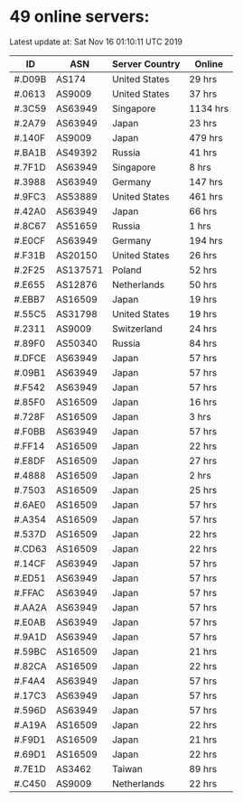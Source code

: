 # 49 online servers:

Latest update at: Sat Nov 16 01:10:11 UTC 2019

| ID | ASN | Server Country | Online |
| -- | --- | -------------- | ------ |
| #.D09B | AS174 | United States | 29 hrs |
| #.0613 | AS9009 | United States | 37 hrs |
| #.3C59 | AS63949 | Singapore | 1134 hrs |
| #.2A79 | AS63949 | Japan | 23 hrs |
| #.140F | AS9009 | Japan | 479 hrs |
| #.BA1B | AS49392 | Russia | 41 hrs |
| #.7F1D | AS63949 | Singapore | 8 hrs |
| #.3988 | AS63949 | Germany | 147 hrs |
| #.9FC3 | AS53889 | United States | 461 hrs |
| #.42A0 | AS63949 | Japan | 66 hrs |
| #.8C67 | AS51659 | Russia | 1 hrs |
| #.E0CF | AS63949 | Germany | 194 hrs |
| #.F31B | AS20150 | United States | 26 hrs |
| #.2F25 | AS137571 | Poland | 52 hrs |
| #.E655 | AS12876 | Netherlands | 50 hrs |
| #.EBB7 | AS16509 | Japan | 19 hrs |
| #.55C5 | AS31798 | United States | 19 hrs |
| #.2311 | AS9009 | Switzerland | 24 hrs |
| #.89F0 | AS50340 | Russia | 84 hrs |
| #.DFCE | AS63949 | Japan | 57 hrs |
| #.09B1 | AS63949 | Japan | 57 hrs |
| #.F542 | AS63949 | Japan | 57 hrs |
| #.85F0 | AS16509 | Japan | 16 hrs |
| #.728F | AS16509 | Japan | 3 hrs |
| #.F0BB | AS63949 | Japan | 57 hrs |
| #.FF14 | AS16509 | Japan | 22 hrs |
| #.E8DF | AS16509 | Japan | 27 hrs |
| #.4888 | AS16509 | Japan | 2 hrs |
| #.7503 | AS16509 | Japan | 25 hrs |
| #.6AE0 | AS16509 | Japan | 57 hrs |
| #.A354 | AS16509 | Japan | 57 hrs |
| #.537D | AS16509 | Japan | 22 hrs |
| #.CD63 | AS16509 | Japan | 22 hrs |
| #.14CF | AS63949 | Japan | 57 hrs |
| #.ED51 | AS63949 | Japan | 57 hrs |
| #.FFAC | AS63949 | Japan | 57 hrs |
| #.AA2A | AS63949 | Japan | 57 hrs |
| #.E0AB | AS63949 | Japan | 57 hrs |
| #.9A1D | AS63949 | Japan | 57 hrs |
| #.59BC | AS16509 | Japan | 21 hrs |
| #.82CA | AS16509 | Japan | 22 hrs |
| #.F4A4 | AS63949 | Japan | 57 hrs |
| #.17C3 | AS63949 | Japan | 57 hrs |
| #.596D | AS63949 | Japan | 57 hrs |
| #.A19A | AS16509 | Japan | 22 hrs |
| #.F9D1 | AS16509 | Japan | 21 hrs |
| #.69D1 | AS16509 | Japan | 22 hrs |
| #.7E1D | AS3462 | Taiwan | 89 hrs |
| #.C450 | AS9009 | Netherlands | 22 hrs |

